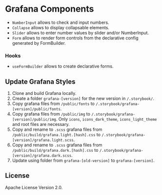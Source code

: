 # Grafana Components

- `NumberInput` allows to check and input numbers.
- `Collapse` allows to display collapsable elements.
- `Slider` allows to enter number values by slider and/or NumberInput.
- `Form` allows to render form controls from the declarative config generated by FormBuilder.

### Hooks

- `useFormBuilder` allows to create declarative forms.

## Update Grafana Styles

1. Clone and build Grafana locally.
2. Create a folder `grafana-[version]` for the new version in `/.storybook/`.
3. Copy grafana files from `/public/fonts` to `/.storybook/grafana-[version]/public/fonts`.
4. Copy grafana files from `/public/img` to `/.storybook/grafana-[version]/public/img`. Only `icons`, `icons_dark_theme`, `icons_light_theme` and root files are necessary.
5. Copy and rename to `.scss` grafana files from `/public/build/grafana.light.[hash].css` to `/.storybook/grafana-[version]/grafana.light.scss`.
6. Copy and rename to `.scss` grafana files from `/public/build/grafana.dark.[hash].css` to `/.storybook/grafana-[version]/grafana.dark.scss`.
7. Update using folder from `grafana-[old-version]` to `grafana-[version]`.

## License

Apache License Version 2.0.
